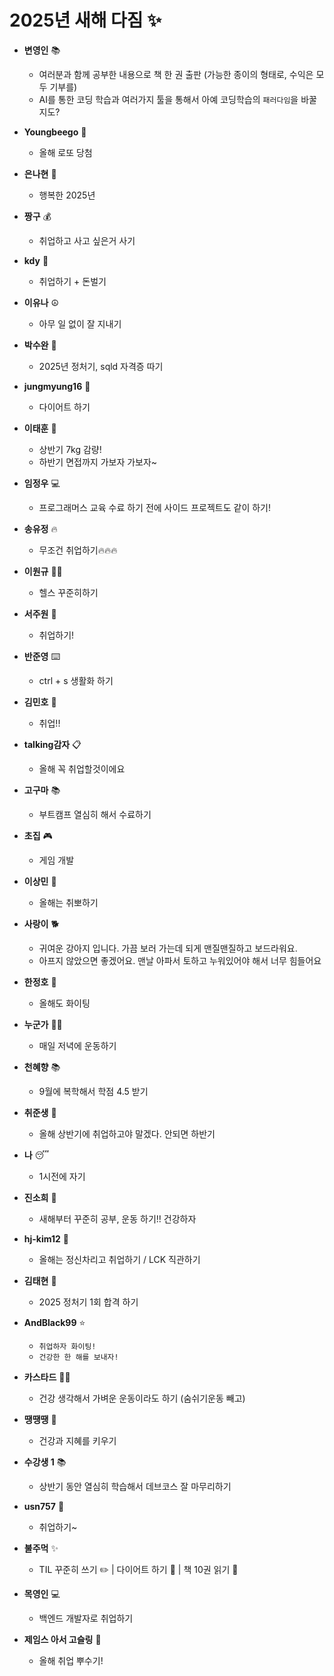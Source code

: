 # 2025년 새해 다짐 ✨

- **변영인** 📚 
  - 여러분과 함께 공부한 내용으로 책 한 권 출판 (가능한 종이의 형태로, 수익은 모두 기부를)
  - AI를 통한 코딩 학습과 여러가지 툴을 통해서 아예 코딩학습의 `패러다임`을 바꿀지도?

- **Youngbeego** 🎱
  - 올해 로또 당첨 

- **은나현** 🌈 
  - 행복한 2025년

- **짱구** 💰
  - 취업하고 사고 싶은거 사기

- **kdy** 💼
  - 취업하기 + 돈벌기

- **이유나** ☮️
  - 아무 일 없이 잘 지내기

- **박수완** 📝
  - 2025년 정처기, sqld 자격증 따기

- **jungmyung16** 💪
  - 다이어트 하기

- **이태훈** 🎯
  - 상반기 7kg 감량!
  - 하반기 면접까지 가보자 가보자~

- **임정우** 💻
  - 프로그래머스 교육 수료 하기 전에 사이드 프로젝트도 같이 하기!

- **송유정** 🔥
  - 무조건 취업하기🔥🔥🔥

- **이원규** 🏋️‍♂️
  - 헬스 꾸준히하기

- **서주원** 👔
  - 취업하기!

- **반준영** ⌨️
  - ctrl + s 생활화 하기

- **김민호** 💼
  - 취업!!

- **talking감자** 📋
  - 올해 꼭 취업할것이에요

- **고구마** 📚
  - 부트캠프 열심히 해서 수료하기

- **초집** 🎮
  - 게임 개발

- **이상민** 💪
  - 올해는 취뽀하기

- **사랑이** 🐕
  - 귀여운 강아지 입니다. 가끔 보러 가는데 되게 맨질맨질하고 보드라워요. 
  - 아프지 않았으면 좋겠어요. 맨날 아파서 토하고 누워있어야 해서 너무 힘들어요

- **한정호** 💫
  - 올해도 화이팅

- **누군가** 🏃‍♀️
  - 매일 저녁에 운동하기

- **천혜향** 📚
  - 9월에 복학해서 학점 4.5 받기

- **취준생** 💼
  - 올해 상반기에 취업하고야 말겠다. 안되면 하반기

- **나** 😴
  - 1시전에 자기

- **진소희** 💪
  - 새해부터 꾸준히 공부, 운동 하기!! 건강하자

- **hj-kim12** 🎯
  - 올해는 정신차리고 취업하기 / LCK 직관하기

- **김태현** 📝
  - 2025 정처기 1회 합격 하기

- **AndBlack99** ⭐
  - `취업하자 화이팅!`
  - `건강한 한 해를 보내자!`

- **카스타드** 🏃‍♂️
  - 건강 생각해서 가벼운 운동이라도 하기 (숨쉬기운동 빼고)

- **땡땡땡** 🧠
  - 건강과 지혜를 키우기

- **수강생 1** 📚
  - 상반기 동안 열심히 학습해서 데브코스 잘 마무리하기

- **usn757** 💼
  - 취업하기~

- **불주먹** ✨
  - TIL 꾸준히 쓰기 ✏️ | 다이어트 하기 🏅 | 책 10권 읽기 📖

- **목영인** 💻
  - 백엔드 개발자로 취업하기

- **제임스 아서 고슬링** 🚀
  - 올해 취업 뿌수기!